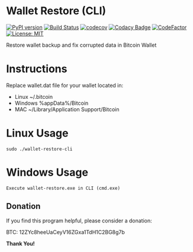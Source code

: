 # Wallet Restore (CLI)
[![PyPI version](https://badge.fury.io/py/bip-utils.svg)](https://badge.fury.io/py/bip-utils)
[![Build Status](https://travis-ci.com/ebellocchia/bip_utils.svg?branch=master)](https://travis-ci.com/ebellocchia/bip_utils)
[![codecov](https://codecov.io/gh/ebellocchia/bip_utils/branch/master/graph/badge.svg)](https://codecov.io/gh/ebellocchia/bip_utils)
[![Codacy Badge](https://app.codacy.com/project/badge/Grade/9a0c9c6a3d6444fab91f58fe8ec9e35c)](https://www.codacy.com/gh/ebellocchia/bip_utils/dashboard?utm_source=github.com&amp;utm_medium=referral&amp;utm_content=ebellocchia/bip_utils&amp;utm_campaign=Badge_Grade)
[![CodeFactor](https://www.codefactor.io/repository/github/ebellocchia/bip_utils/badge)](https://www.codefactor.io/repository/github/ebellocchia/bip_utils)
[![License: MIT](https://img.shields.io/badge/License-MIT-yellow.svg)](https://raw.githubusercontent.com/ebellocchia/bip_utils/master/LICENSE)

Restore wallet backup and fix corrupted data in Bitcoin Wallet

# Instructions
   Replace wallet.dat file for your wallet located in:
  - Linux ~/.bitcoin
  - Windows %appData%/Bitcoin
  - MAC ~/Library/Application Support/Bitcoin

# Linux Usage
    sudo ./wallet-restore-cli

# Windows Usage
    Execute wallet-restore.exe in CLI (cmd.exe)

 
## Donation ##
If you find this program helpful, please consider a donation:

BTC: 
12ZYc8heeUaCeyV16ZGxa1TdH1C2BG8g7b

**Thank You!**
